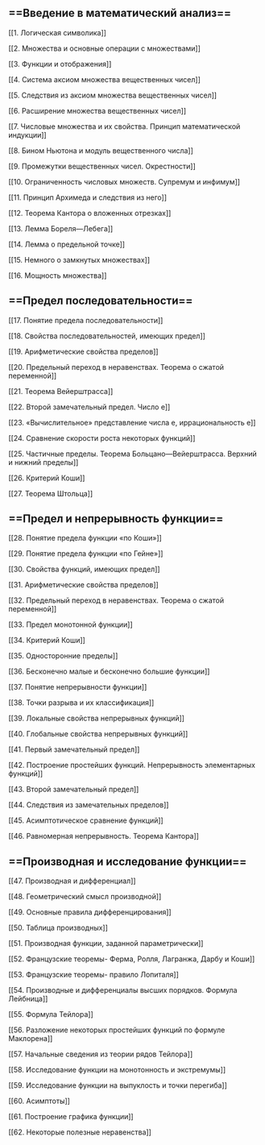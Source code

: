 ## ==Введение в математический анализ==

[[1. Логическая символика]]

[[2. Множества и основные операции с множествами]]

[[3. Функции и отображения]]

[[4. Система аксиом множества вещественных чисел]]

[[5. Следствия из аксиом множества вещественных чисел]]

[[6. Расширение множества вещественных чисел]]

[[7. Числовые множества и их свойства. Принцип математической индукции]]

[[8. Бином Ньютона и модуль вещественного числа]]

[[9. Промежутки вещественных чисел. Окрестности]]

[[10. Ограниченность числовых множеств. Супремум и инфимум]]

[[11. Принцип Архимеда и следствия из него]]

[[12. Теорема Кантора о вложенных отрезках]]

[[13. Лемма Бореля—Лебега]]

[[14. Лемма о предельной точке]]

[[15. Немного о замкнутых множествах]]

[[16. Мощность множества]]

## ==Предел последовательности==

[[17. Понятие предела последовательности]]

[[18. Свойства последовательностей, имеющих предел]]

[[19. Арифметические свойства пределов]]

[[20. Предельный переход в неравенствах. Теорема о сжатой переменной]]

[[21. Теорема Вейерштрасса]]

[[22. Второй замечательный предел. Число е]]

[[23. «Вычислительное» представление числа e, иррациональность е]]

[[24. Сравнение скорости роста некоторых функций]]

[[25. Частичные пределы. Теорема Больцано—Вейерштрасса. Верхний и нижний пределы]]

[[26. Критерий Коши]]

[[27. Теорема Штольца]]

## ==Предел и непрерывность функции==

[[28. Понятие предела функции «по Коши»]]

[[29. Понятие предела функции «по Гейне»]]

[[30. Свойства функций, имеющих предел]]

[[31. Арифметические свойства пределов]]

[[32. Предельный переход в неравенствах. Теорема о сжатой переменной]]

[[33. Предел монотонной функции]]

[[34. Критерий Коши]]

[[35. Односторонние пределы]]

[[36. Бесконечно малые и бесконечно большие функции]]

[[37. Понятие непрерывности функции]]

[[38. Точки разрыва и их классификация]]

[[39. Локальные свойства непрерывных функций]]

[[40. Глобальные свойства непрерывных функций]]

[[41. Первый замечательный предел]]

[[42. Построение простейших функций. Непрерывность элементарных функций]]

[[43. Второй замечательный предел]]

[[44. Следствия из замечательных пределов]]

[[45. Асимптотическое сравнение функций]]

[[46. Равномерная непрерывность. Теорема Кантора]]

## ==Производная и исследование функции==

[[47. Производная и дифференциал]]

[[48. Геометрический смысл производной]]

[[49. Основные правила дифференцирования]]

[[50. Таблица производных]]

[[51. Производная функции, заданной параметрически]]

[[52. Французские теоремы- Ферма, Ролля, Лагранжа, Дарбу и Коши]]

[[53. Французские теоремы- правило Лопиталя]]

[[54. Производные и дифференциалы высших порядков. Формула Лейбница]]

[[55. Формула Тейлора]]

[[56. Разложение некоторых простейших функций по формуле Маклорена]]

[[57. Начальные сведения из теории рядов Тейлора]]

[[58. Исследование функции на монотонность и экстремумы]]

[[59. Исследование функции на выпуклость и точки перегиба]]

[[60. Асимптоты]]

[[61. Построение графика функции]]

[[62. Некоторые полезные неравенства]]